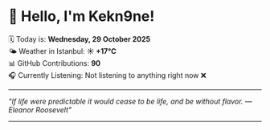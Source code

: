 # 👋 Hello, I'm Kekn9ne!

🗓️ Today is: **Wednesday, 29 October 2025**  
🌤️ Weather in Istanbul: **☀️   +17°C**  
📊 GitHub Contributions: **90**  
🎧 Currently Listening: Not listening to anything right now ❌

---

_"If life were predictable it would cease to be life, and be without flavor. — *Eleanor Roosevelt*"_

---
